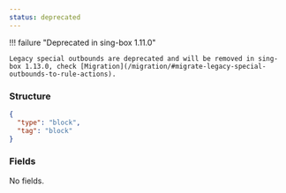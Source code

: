 ```yaml
---
status: deprecated
---
```


!!! failure "Deprecated in sing-box 1.11.0"

    Legacy special outbounds are deprecated and will be removed in sing-box 1.13.0, check [Migration](/migration/#migrate-legacy-special-outbounds-to-rule-actions). 

### Structure

```json
{
  "type": "block",
  "tag": "block"
}
```

### Fields

No fields.
